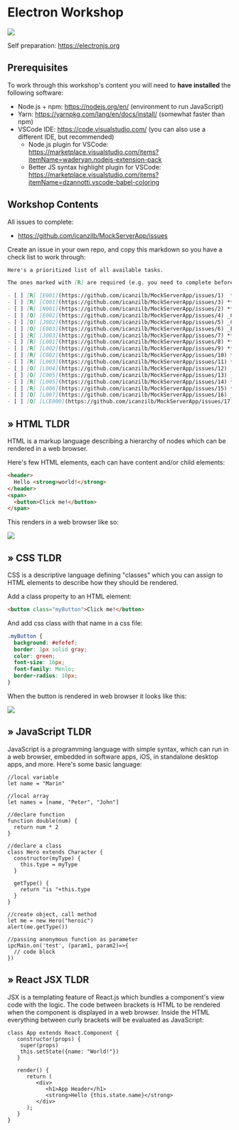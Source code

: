 # Electron Workshop

![](assets/electron.png)

Self preparation: https://electronjs.org

## Prerequisites

To work through this workshop's content you will need to **have installed** the following software:

* Node.js + npm: https://nodejs.org/en/ (environment to run JavaScript)
* Yarn: https://yarnpkg.com/lang/en/docs/install/ (somewhat faster than npm)
* VSCode IDE: https://code.visualstudio.com/ (you can also use a different IDE, but recommended)
    * Node.js plugin for VSCode: https://marketplace.visualstudio.com/items?itemName=waderyan.nodejs-extension-pack
    * Better JS syntax highlight plugin for VSCode: https://marketplace.visualstudio.com/items?itemName=dzannotti.vscode-babel-coloring

## Workshop Contents

All issues to complete:

 * https://github.com/icanzilb/MockServerApp/issues

Create an issue in your own repo, and copy this markdown so you have a check list to work through:

```markdown
Here's a prioritized list of all available tasks.

The ones marked with [R] are required (e.g. you need to complete before moving on), and the ones marked as [O] are optional (you still have to do them, but they include a direct link to the solution).

- [ ] [R] [E001](https://github.com/icanzilb/MockServerApp/issues/1)  **Change app window title**
- [ ] [R] [C001](https://github.com/icanzilb/MockServerApp/issues/3) **Improve Table UI**
- [ ] [R] [N001](https://github.com/icanzilb/MockServerApp/issues/2) **Finish server code**
- [ ] [O] [E002](https://github.com/icanzilb/MockServerApp/issues/4) _Change status column width_
- [ ] [O] [J002](https://github.com/icanzilb/MockServerApp/issues/5) _Change UI for error rows_
- [ ] [O] [E003](https://github.com/icanzilb/MockServerApp/issues/6) _Finilize table UI_
- [ ] [R] [J003](https://github.com/icanzilb/MockServerApp/issues/7) **Display nr. of server requests**
- [ ] [R] [L001](https://github.com/icanzilb/MockServerApp/issues/8) **Display the server URL in the window**
- [ ] [R] [L002](https://github.com/icanzilb/MockServerApp/issues/9) **Open system web browser to view server URL**
- [ ] [R] [C002](https://github.com/icanzilb/MockServerApp/issues/10) **Add File button**
- [ ] [R] [L003](https://github.com/icanzilb/MockServerApp/issues/11) **Show system "Open File..." dialogue**
- [ ] [O] [L004](https://github.com/icanzilb/MockServerApp/issues/12) _Show popup confirmation_
- [ ] [O] [C005](https://github.com/icanzilb/MockServerApp/issues/13) _Add Minimize button_
- [ ] [R] [L005](https://github.com/icanzilb/MockServerApp/issues/14) **Show Tray icon**
- [ ] [R] [L006](https://github.com/icanzilb/MockServerApp/issues/15) **Show/hide app window**
- [ ] [O] [L007](https://github.com/icanzilb/MockServerApp/issues/16) _Build mac app bundle_
- [ ] [O] [LCE000](https://github.com/icanzilb/MockServerApp/issues/17) _Extra tasks (work on your own)_
```

## &raquo; HTML TLDR

HTML is a markup language describing a hierarchy of nodes which can be rendered in a web browser.

Here's few HTML elements, each can have content and/or child elements:

```html
<header>
  Hello <strong>world!</strong>
</header>
<span>
  <button>Click me!</button>
</span>
```

This renders in a web browser like so:

![](assets/html.png)

## &raquo; CSS TLDR

CSS is a descriptive language defining "classes" which you can assign to HTML elements to describe how they should be rendered.

Add a class property to an HTML element:

```html
<button class="myButton">Click me!</button>
```

And add css class with that name in a css file:

```css
.myButton {
  background: #efefef;
  border: 1px solid gray;
  color: green;
  font-size: 16px;
  font-family: Menlo;
  border-radius: 10px;
}
```

When the button is rendered in web browser it looks like this:

![](assets/css.png)

## &raquo; JavaScript TLDR

JavaScript is a programming language with simple syntax, which can run in a web browser, embedded in software apps, iOS, in standalone desktop apps, and more. Here's some basic language:

```JS
//local variable
let name = "Marin"

//local array
let names = [name, "Peter", "John"]

//declare function
function double(num) {
  return num * 2
}

//declare a class
class Hero extends Character {
  constructor(myType) {
    this.type = myType
  }
  
  getType() {
    return "is "+this.type
  }
}

//create object, call method
let me = new Hero("heroic")
alert(me.getType())

//passing anonymous function as parameter
ipcMain.on('test', (param1, param2)=>{
  // code block
})
```


## &raquo; React JSX TLDR

JSX is a templating feature of React.js which bundles a component's view code with the logic. The code between brackets is HTML to be rendered when the component is displayed in a web browser. Inside the HTML everything between curly brackets will be evaluated as JavaScript:

```JS
class App extends React.Component {
   constructor(props) {
    super(props)
    this.setState({name: "World!"})
   }
  
   render() {
      return (
         <div>
            <h1>App Header</h1>
            <strong>Hello {this.state.name}</strong>
         </div>
      );
   }
}
```

